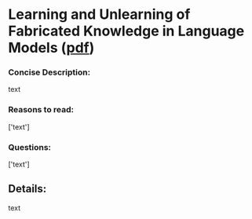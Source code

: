
# Learning and Unlearning of Fabricated Knowledge in Language Models ([pdf](paper_pdfs/learning_and_unlearning_fabricated_knowledge_in_large_language_models.pdf))


### Concise Description:

text


### Reasons to read:

['text']

### Questions:

['text']

## Details:



text